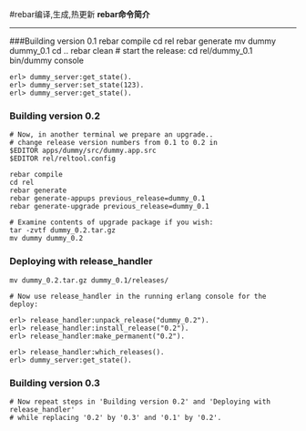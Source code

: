 
#rebar编译,生成,热更新
**rebar命令简介**

-------------------

###Building version 0.1
	rebar compile
	cd rel
	rebar generate
	mv dummy dummy_0.1
	cd ..
	rebar clean
	# start the release:
	cd rel/dummy_0.1
	bin/dummy console
	
	erl> dummy_server:get_state().
	erl> dummy_server:set_state(123).
	erl> dummy_server:get_state().


### Building version 0.2
	# Now, in another terminal we prepare an upgrade..
	# change release version numbers from 0.1 to 0.2 in
	$EDITOR apps/dummy/src/dummy.app.src
	$EDITOR rel/reltool.config
	
	rebar compile
	cd rel
	rebar generate
	rebar generate-appups previous_release=dummy_0.1
	rebar generate-upgrade previous_release=dummy_0.1
	
	# Examine contents of upgrade package if you wish:
	tar -zvtf dummy_0.2.tar.gz
	mv dummy dummy_0.2

### Deploying with release_handler ###
	mv dummy_0.2.tar.gz dummy_0.1/releases/

	# Now use release_handler in the running erlang console for the deploy:
	
	erl> release_handler:unpack_release("dummy_0.2").
	erl> release_handler:install_release("0.2").
	erl> release_handler:make_permanent("0.2").
	
	erl> release_handler:which_releases().
	erl> dummy_server:get_state().

### Building version 0.3 ###
	
	# Now repeat steps in 'Building version 0.2' and 'Deploying with release_handler'
	# while replacing '0.2' by '0.3' and '0.1' by '0.2'.














